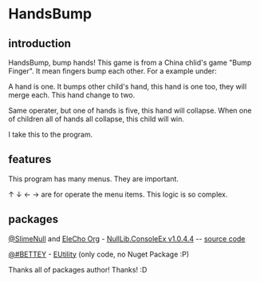 # HandsBump
## introduction
HandsBump, bump hands!
This game is from a China chlid's game "Bump Finger". It mean fingers bump each other. For a example under:

A hand is one. It bumps other child's hand, this hand is one too, they will merge each. This hand change to two.

Same operater, but one of hands is five, this hand will collapse. When one of children all of hands all collapse, this child will win.


I take this to the program.

## features

This program has many menus. They are important.

↑ ↓ ← → are for operate the menu items. This logic is so complex.

## packages

[@SlimeNull](https://github.com/SlimeNull) and [EleCho Org](https://github.com/OrgEleCho) - [NullLib.ConsoleEx v1.0.4.4](https://www.nuget.org/packages/NullLib.ConsoleEx/1.0.4.4) --  [source code](https://github.com/OrgEleCho/EleCho.ConsoleEx)

[@#BETTEY](https://github.com/BETTEY-developers) - [EUtility](https://github.com/BETTEY-developers/EUtility) (only code, no Nuget Package :P)

Thanks all of packages author! Thanks! :D
